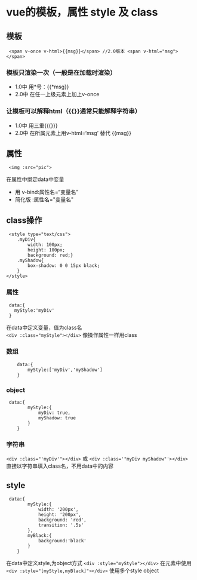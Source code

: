
# vue的模板，属性 style 及 class
## 模板
     <span v-once v-html>{{msg}}</span> //2.0版本 <span v-html="msg"></span>
### 模板只渲染一次（一般是在加载时渲染）
* 1.0中 用*号：{{*msg}}
* 2.0中 在任一上级元素上加上v-once
### 让模板可以解释html（{{}}通常只能解释字符串）
* 1.0中 用三重{{{}}}
* 2.0中 在所属元素上用v-html=‘msg’ 替代 {{msg}}
## 属性
     <img :src="pic">
在属性中绑定data中变量  
* 用   v-bind:属性名=“变量名”
* 简化版  :属性名="变量名"
## class操作
     <style type="text/css">
        .myDiv{
            width: 100px;
            height: 100px;
            background: red;}
        .myShadow{
            box-shadow: 0 0 15px black;
        }
    </style>
### 属性  
     data:{
       myStyle:'myDiv'
     }
在data中定义变量，值为class名  
``<div :class="myStyle"></div>`` 像操作属性一样用class  
### 数组
        data:{
            myStyle:['myDiv','myShadow']
        }
### object
     data:{
            myStyle:{
                myDiv: true,
                myShadow: true
            }
        }
### 字符串
``<div :class="'myDiv'"></div>`` 或 ``<div :class='"myDiv myShadow"'></div>`` 直接以字符串填入class名，不用data中的内容
## style        
     data:{
            myStyle:{
                width: '200px',
                height: '200px',
                background: 'red',
                transition: '.5s'
            },
            myBlack:{
                background:'black'
            }
        }
 在data中定义style,为object方式
 ``<div :style="myStyle"></div>`` 在元素中使用  
 ``<div :style="[myStyle,myBlack]"></div>`` 使用多个style object  
 
        
        

